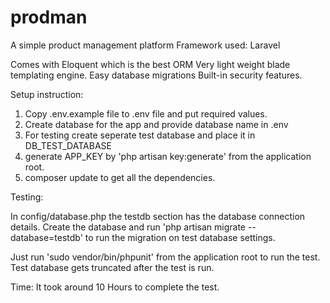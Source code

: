 # prodman
A simple product management platform
Framework used: Laravel

Comes with Eloquent which is the best ORM 
Very light weight blade templating engine.
Easy database migrations
Built-in security features.

Setup instruction:

1. Copy .env.example file to .env file and put required values.
2. Create database for the app and provide database name in .env
3. For testing create seperate test database and place it in DB_TEST_DATABASE
4. generate APP_KEY by 'php artisan key:generate' from the application root.
5. composer update to get all the dependencies.

Testing: 

In config/database.php the testdb section has the database connection details.
Create the database and run 'php artisan migrate --database=testdb' to run the migration on test database settings.

Just run 'sudo vendor/bin/phpunit' from the application root to run the test. Test database gets truncated after the test is run.

Time:
It took around 10 Hours to complete the test.
